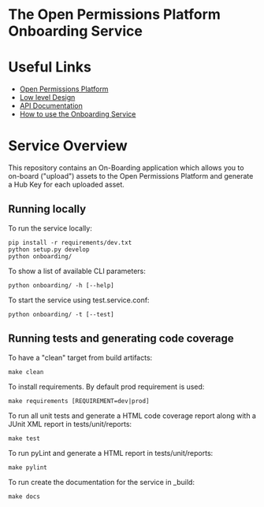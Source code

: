 The Open Permissions Platform Onboarding Service
================================================

Useful Links
============
* [Open Permissions Platform](http://openpermissions.org)
* [Low level Design](https://github.com/openpermissions/onboarding-srv/blob/master/documents/markdown/low-level-design.md)
* [API Documentation](https://github.com/openpermissions/onboarding-srv/blob/master/documents/apiary/api.md)
* [How to use the Onboarding Service](https://github.com/openpermissions/onboarding-srv/blob/master/documents/markdown/how-to-onboard.md)

Service Overview
================
This repository contains an On-Boarding application which allows you to
on-board ("upload") assets to the Open Permissions Platform and generate a Hub Key for each
uploaded asset.

Running locally
---------------
To run the service locally:

```
pip install -r requirements/dev.txt
python setup.py develop
python onboarding/
```

To show a list of available CLI parameters:

```
python onboarding/ -h [--help]
```

To start the service using test.service.conf:

```
python onboarding/ -t [--test]
```

Running tests and generating code coverage
------------------------------------------
To have a "clean" target from build artifacts:

```
make clean
```

To install requirements. By default prod requirement is used:

```
make requirements [REQUIREMENT=dev|prod]
```

To run all unit tests and generate a HTML code coverage report along with a
JUnit XML report in tests/unit/reports:

```
make test
```

To run pyLint and generate a HTML report in tests/unit/reports:

```
make pylint
```

To run create the documentation for the service in _build:

```
make docs
```
